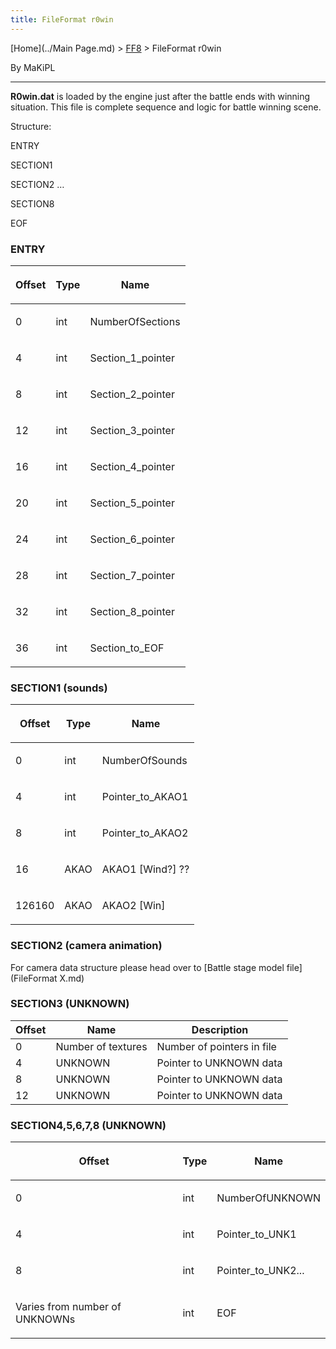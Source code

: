 ```yaml
---
title: FileFormat r0win
---
```


[Home](../Main Page.md) > [FF8](../FF8.md) > FileFormat r0win

By MaKiPL

------------------------------------------------------------------------

**R0win.dat** is loaded by the engine just after the battle ends with winning situation. This file is complete sequence and logic for battle winning scene.

Structure:

ENTRY

SECTION1

SECTION2 …

SECTION8

EOF

### ENTRY

<table><thead><tr class="header"><th><center><p><strong>Offset</strong></p></center></th><th><center><p><strong>Type</strong></p></center></th><th><center><p><strong>Name</strong></p></center></th></tr></thead><tbody><tr class="odd"><td><p>0</p></td><td><p>int</p></td><td><p>NumberOfSections</p></td></tr><tr class="even"><td><p>4</p></td><td><p>int</p></td><td><p>Section_1_pointer</p></td></tr><tr class="odd"><td><p>8</p></td><td><p>int</p></td><td><p>Section_2_pointer</p></td></tr><tr class="even"><td><p>12</p></td><td><p>int</p></td><td><p>Section_3_pointer</p></td></tr><tr class="odd"><td><p>16</p></td><td><p>int</p></td><td><p>Section_4_pointer</p></td></tr><tr class="even"><td><p>20</p></td><td><p>int</p></td><td><p>Section_5_pointer</p></td></tr><tr class="odd"><td><p>24</p></td><td><p>int</p></td><td><p>Section_6_pointer</p></td></tr><tr class="even"><td><p>28</p></td><td><p>int</p></td><td><p>Section_7_pointer</p></td></tr><tr class="odd"><td><p>32</p></td><td><p>int</p></td><td><p>Section_8_pointer</p></td></tr><tr class="even"><td><p>36</p></td><td><p>int</p></td><td><p>Section_to_EOF</p></td></tr></tbody></table>

### SECTION1 (sounds)

<table><thead><tr class="header"><th><center><p><strong>Offset</strong></p></center></th><th><center><p><strong>Type</strong></p></center></th><th><center><p><strong>Name</strong></p></center></th></tr></thead><tbody><tr class="odd"><td><p>0</p></td><td><p>int</p></td><td><p>NumberOfSounds</p></td></tr><tr class="even"><td><p>4</p></td><td><p>int</p></td><td><p>Pointer_to_AKAO1</p></td></tr><tr class="odd"><td><p>8</p></td><td><p>int</p></td><td><p>Pointer_to_AKAO2</p></td></tr><tr class="even"><td><p>16</p></td><td><p>AKAO</p></td><td><p>AKAO1 [Wind?] ??</p></td></tr><tr class="odd"><td><p>126160</p></td><td><p>AKAO</p></td><td><p>AKAO2 [Win]</p></td></tr></tbody></table>

### SECTION2 (camera animation)

For camera data structure please head over to [Battle stage model file](FileFormat X.md)

### SECTION3 (UNKNOWN)

| Offset | Name               | Description                |
|--------|--------------------|----------------------------|
| 0      | Number of textures | Number of pointers in file |
| 4      | UNKNOWN            | Pointer to UNKNOWN data    |
| 8      | UNKNOWN            | Pointer to UNKNOWN data    |
| 12     | UNKNOWN            | Pointer to UNKNOWN data    |

### SECTION4,5,6,7,8 (UNKNOWN)

<table><thead><tr class="header"><th><center><p><strong>Offset</strong></p></center></th><th><center><p><strong>Type</strong></p></center></th><th><center><p><strong>Name</strong></p></center></th></tr></thead><tbody><tr class="odd"><td><p>0</p></td><td><p>int</p></td><td><p>NumberOfUNKNOWN</p></td></tr><tr class="even"><td><p>4</p></td><td><p>int</p></td><td><p>Pointer_to_UNK1</p></td></tr><tr class="odd"><td><p>8</p></td><td><p>int</p></td><td><p>Pointer_to_UNK2...</p></td></tr><tr class="even"><td><p>Varies from number of UNKNOWNs</p></td><td><p>int</p></td><td><p>EOF</p></td></tr></tbody></table>
